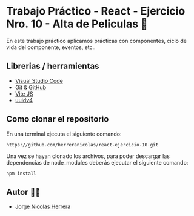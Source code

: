 # Trabajo Práctico - React - Ejercicio Nro. 10 - Alta de Peliculas 🚀

En este trabajo práctico aplicamos prácticas con componentes, ciclo de vida del componente, eventos, etc..

## Librerias / herramientas

- [Visual Studio Code](https://code.visualstudio.com/)
- [Git & GitHub](https://github.com/)
- [Vite JS](https://vitejs.dev/)
- [uuidv4](https://www.npmjs.com/package/uuidv4)

## Como clonar el repositorio

En una terminal ejecuta el siguiente comando:

```
https://github.com/herreranicolas/react-ejercicio-10.git
```

Una vez se hayan clonado los archivos, para poder descargar las dependencias de node_modules deberás ejecutar el siguiente comando:

```
npm install
```

## Autor 👨‍💻

- [Jorge Nicolas Herrera](https://www.linkedin.com/in/nicolasherrera95/)
